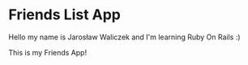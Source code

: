 # Friends List App

Hello my name is Jarosław Waliczek and I'm learning Ruby On Rails :)

This is my Friends App!